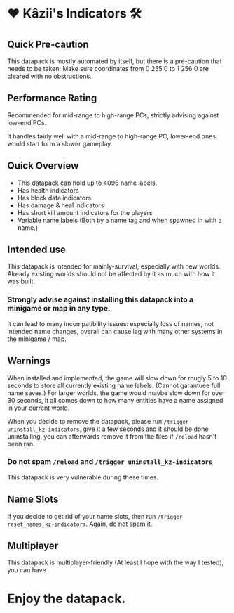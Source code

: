 # ❤️ Kâzii's Indicators 🛠️

## Quick Pre-caution
This datapack is mostly automated by itself, but there is a pre-caution that needs to be taken:
Make sure coordinates from 0 255 0 to 1 256 0 are cleared with no obstructions.

## Performance Rating
Recommended for mid-range to high-range PCs,
strictly advising against low-end PCs.

It handles fairly well with a mid-range to high-range PC, lower-end ones would start form a slower gameplay.

## Quick Overview
- This datapack can hold up to 4096 name labels.
- Has health indicators
- Has block data indicators
- Has damage & heal indicators
- Has short kill amount indicators for the players
- Variable name labels (Both by a name tag and when spawned in with a name.)

## Intended use
This datapack is intended for mainly-survival, especially with new worlds.
Already existing worlds should not be affected by it as much with how it was built.

### **Strongly advise against installing this datapack into a minigame or map in any type.**
It can lead to many incompatibility issues:
especially loss of names, not intended name changes, overall can cause lag with many other systems in the minigame / map.

## Warnings
When installed and implemented, the game will slow down for rougly 5 to 10 seconds to store all currently existing name labels. (Cannot garantuee full name saves.)
For larger worlds, the game would maybe slow down for over 30 seconds, it all comes down to how many entities have a name assigned in your current world.

When you decide to remove the datapack, please run `/trigger uninstall_kz-indicators`,
give it a few seconds and it should be done uninstalling, you can afterwards remove it from the files if `/reload` hasn't been ran.

### **Do not spam `/reload` and `/trigger uninstall_kz-indicators`**
This datapack is very vulnerable during these times.

## Name Slots
If you decide to get rid of your name slots, then run `/trigger reset_names_kz-indicators`.
Again, do not spam it.

## Multiplayer
This datapack is multiplayer-friendly (At least I hope with the way I tested), you can have

# Enjoy the datapack.
